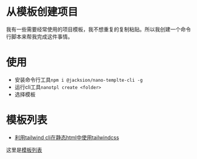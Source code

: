# 从模板创建项目
我有一些需要经常使用的项目模板，我不想重复的复制粘贴。所以我创建一个命令行脚本来帮我完成这件事情。

# 使用
- 安装命令行工具`npm i @jacksion/nano-templte-cli -g`
- 运行cli工具`nanotpl create <folder>`
- 选择模板

# 模板列表
- [利用tailwind cli在静态html中使用tailwindcss](https://github.com/JacksionGT/temlates/tree/main/tailwind-in-static-html)



这里是[模板列表](https://github.com/JacksionGT/temlates)